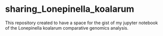 # sharing_Lonepinella_koalarum
This repository created to have a space for the gist of my jupyter notebook of the Lonepinella koalarum comparative genomics analysis.
